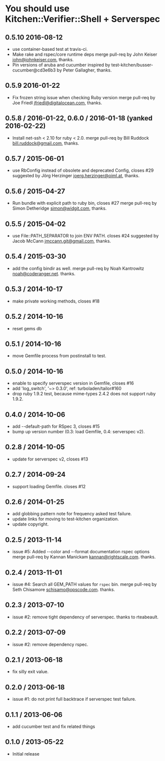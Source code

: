 # You should use Kitchen::Verifier::Shell + Serverspec

## 0.5.10 2016-08-12

* use container-based test at travis-ci.
* Make rake and rspec/core runtime deps
  merge pull-req by John Keiser <john@johnkeiser.com>, thanks.
* Pin versions of aruba and cucumber
  inspired by test-kitchen/busser-cucumber@cd3e6b3 by Peter Gallagher, thanks.

## 0.5.9 2016-01-22

* Fix frozen string issue when checking Ruby version
  merge pull-req by Joe Friedl <jfriedl@digitalocean.com>, thanks.

## 0.5.8 / 2016-01-22, 0.6.0 / 2016-01-18 (yanked 2016-02-22)

* Install net-ssh < 2.10 for ruby < 2.0.
  merge pull-req by Bill Ruddock <bill.ruddock@gmail.com>, thanks.

## 0.5.7 / 2015-06-01

* use RbConfig instead of obsolete and deprecated Config, closes #29
  suggested by Jörg Herzinger <joerg.herzinger@oiml.at>, thanks.

## 0.5.6 / 2015-04-27

* Run bundle with explicit path to ruby bin, closes #27
  merge pull-req by Simon Detheridge <simon@widgit.com>, thanks.

## 0.5.5 / 2015-04-02

* use File::PATH_SEPARATOR to join ENV PATH. closes #24
  suggested by Jacob McCann <jmccann.git@gmail.com>, thanks.

## 0.5.4 / 2015-03-30

* add the config bindir as well.
  merge pull-req by Noah Kantrowitz <noah@coderanger.net>. thanks.

## 0.5.3 / 2014-10-17

* make private working methods, closes #18

## 0.5.2 / 2014-10-16

* reset gems db

## 0.5.1 / 2014-10-16

* move Gemfile process from postinstall to test.

## 0.5.0 / 2014-10-16

* enable to specify serverspec version in Gemfile, closes #16
* add 'log_switch', '~> 0.3.0', ref: turboladen/tailor#160
* drop ruby 1.9.2 test, because mime-types 2.4.2 does not support ruby 1.9.2.

## 0.4.0 / 2014-10-06

* add --default-path for RSpec 3, closes #15
* bump up version number (0.3: load Gemfile, 0.4: serverspec v2).

## 0.2.8 / 2014-10-05

* update for serverspec v2, closes #13

## 0.2.7 / 2014-09-24

* support loading Gemfile. closes #12

## 0.2.6 / 2014-01-25

* add globbing pattern note for frequency asked test failure.
* update links for moving to test-kitchen organization.
* update copyright.

## 0.2.5 / 2013-11-14

* issue #5: Added --color and --format documentation rspec options
  merge pull-req by Kannan Manickam <kannan@rightscale.com>. thanks.

## 0.2.4 / 2013-11-01

* issue #4: Search all GEM_PATH values for `rspec` bin.
  merge pull-req by Seth Chisamore <schisamo@opscode.com>. thanks.

## 0.2.3 / 2013-07-10

* issue #2: remove tight dependency of serverspec. thanks to rteabeault.

## 0.2.2 / 2013-07-09

* issue #2: remove dependency rspec.

## 0.2.1 / 2013-06-18

* fix silly exit value.

## 0.2.0 / 2013-06-18

* issue #1: do not print full backtrace if serverspec test failure.

## 0.1.1 / 2013-06-06

* add cucumber test and fix related things

## 0.1.0 / 2013-05-22

* Initial release
